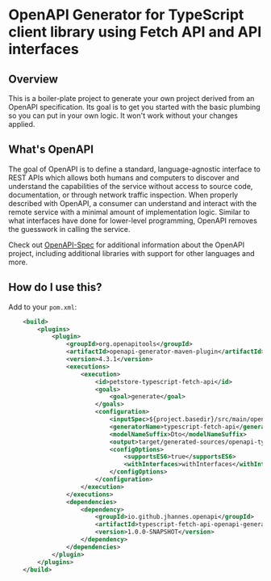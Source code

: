 # OpenAPI Generator for TypeScript client library using Fetch API and API interfaces

## Overview

This is a boiler-plate project to generate your own project derived from an OpenAPI specification.
Its goal is to get you started with the basic plumbing so you can put in your own logic.
It won't work without your changes applied.

## What's OpenAPI

The goal of OpenAPI is to define a standard, language-agnostic interface to REST APIs which allows both humans and computers to discover and understand the capabilities of the service without access to source code, documentation, or through network traffic inspection.
When properly described with OpenAPI, a consumer can understand and interact with the remote service with a minimal amount of implementation logic.
Similar to what interfaces have done for lower-level programming, OpenAPI removes the guesswork in calling the service.

Check out [OpenAPI-Spec](https://github.com/OAI/OpenAPI-Specification) for additional information about the OpenAPI project, including additional libraries with support for other languages and more. 

## How do I use this?

Add to your `pom.xml`:

```xml
    <build>
        <plugins>
            <plugin>
                <groupId>org.openapitools</groupId>
                <artifactId>openapi-generator-maven-plugin</artifactId>
                <version>4.3.1</version>
                <executions>
                    <execution>
                        <id>petstore-typescript-fetch-api</id>
                        <goals>
                            <goal>generate</goal>
                        </goals>
                        <configuration>
                            <inputSpec>${project.basedir}/src/main/openapi-spec/petstore.yaml</inputSpec>
                            <generatorName>typescript-fetch-api</generatorName>
                            <modelNameSuffix>Dto</modelNameSuffix>
                            <output>target/generated-sources/openapi-typescript-fetch-api-petstore</output>
                            <configOptions>
                                <supportsES6>true</supportsES6>
                                <withInterfaces>withInterfaces</withInterfaces>
                            </configOptions>
                        </configuration>
                    </execution>
                </executions>
                <dependencies>
                    <dependency>
                        <groupId>io.github.jhannes.openapi</groupId>
                        <artifactId>typescript-fetch-api-openapi-generator</artifactId>
                        <version>1.0.0-SNAPSHOT</version>
                    </dependency>
                </dependencies>
            </plugin>
        </plugins>
    </build>

```
